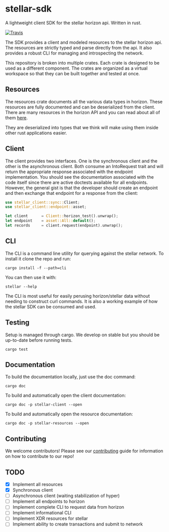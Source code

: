 # stellar-sdk
A lightweight client SDK for the stellar horizon api. Written in rust.

[![Travis](https://img.shields.io/travis/kbacha/stellar-sdk.svg)](https://travis-ci.org/kbacha/stellar-sdk)

The SDK provides a client and modeled resources to the stellar horizon api. The
resources are strictly typed and parse directly from the api. It also provides a robust
CLI for managing and introspecting the network.

This repository is broken into multiple crates. Each crate is designed to be used
as a different component. The crates are organized as a virtual workspace so that
they can be built together and tested at once.

## Resources

The resources crate documents all the various data types in horizon. These resources
are fully documented and can be deserialized from the client. There are many resources
in the horizon API and you can read about all of them [here](https://www.stellar.org/developers/horizon/reference/index.html).

They are deserialized into types that we think will make using them inside other rust applications
easier.

## Client

The client provides two interfaces. One is the synchronous client and the other is
the asynchronous client. Both consume an IntoRequest trait and will return the appropriate
response associated with the endpoint implementation. You should see the documentation
associated with the code itself since there are active doctests available for all endpoints.
However, the general gist is that the developer should create an endpoint and then exchange
that endpoint for a response from the client:

```rust
use stellar_client::sync::Client;
use stellar_client::endpoint::asset;

let client      = Client::horizon_test().unwrap();
let endpoint    = asset::All::default();
let records     = client.request(endpoint).unwrap();
```

## CLI

The CLI is a command line utility for querying against the stellar network. To install it
clone the repo and run:

```
cargo install -f --path=cli
```

You can then use it with:

```
stellar --help
```

The CLI is most useful for easily perusing horizon/stellar data without needing to construct
curl commands. It is also a working example of how the stellar SDK can be consumed and used.

## Testing

Setup is managed through cargo. We develop on stable but you should be up-to-date before
running tests.

```
cargo test
```

## Documentation

To build the documentation locally, just use the doc command:

```
cargo doc
```

To build and automatically open the client documentation:

```
cargo doc -p stellar-client --open
```

To build and automatically open the resource documentation:

```
cargo doc -p stellar-resources --open
```

## Contributing

We welcome contributors! Please see our [contributing](https://github.com/kbacha/stellar-sdk/blob/master/CONTRIBUTING.md) guide for information
on how to contribute to our repo!

## TODO

- [x] Implement all resources
- [x] Synchronous client
- [ ] Asynchronous client (waiting stabilization of hyper)
- [ ] Implement all endpoints to horizon
- [ ] Implement complete CLI to request data from horizon
- [ ] Implement informational CLI
- [ ] Implement XDR resources for stellar
- [ ] Implement ability to create transactions and submit to network
